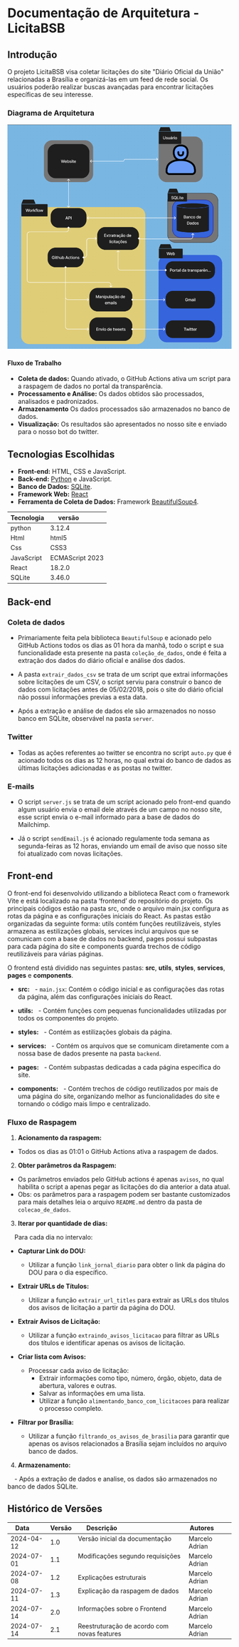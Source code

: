 # Documentação de Arquitetura - LicitaBSB

## Introdução

O projeto LicitaBSB visa coletar licitações do site "Diário Oficial da União" relacionadas a Brasília e organizá-las em um feed de rede social. Os usuários poderão realizar buscas avançadas para encontrar licitações específicas de seu interesse. 

### Diagrama de Arquitetura

![Diagrama de Arquitetura](Diagrama_vai.png)

#### Fluxo de Trabalho
- **Coleta de dados:** Quando ativado, o GitHub Actions ativa um script para a raspagem de dados no portal da transparência.
- **Processamento e Análise:** Os dados obtidos são processados, analisados e padronizados.
- **Armazenamento** Os dados processados são armazenados no banco de dados.
- **Visualização:** Os resultados são apresentados no nosso site e enviado para o nosso bot do twitter.

## Tecnologias Escolhidas

- **Front-end:** HTML, CSS e JavaScript.
- **Back-end:** [Python](https://www.python.org/) e JavaScript.
- **Banco de Dados:** [SQLite](https://www.sqlite.org/).
- **Framework Web:** [React](https://react.dev/)
- **Ferramenta de Coleta de Dados:** Framework [BeautifulSoup4](https://beautiful-soup-4.readthedocs.io/en/latest/).

| Tecnologia | versão          |
|------------|-----------------|
| python     | 3.12.4          |
| Html       | html5           |
| Css        | CSS3            |
| JavaScript | ECMAScript 2023 |
| React      | 18.2.0          |
| SQLite     | 3.46.0          |

## Back-end

### Coleta de dados

- Primariamente feita pela biblioteca `BeautifulSoup` e acionado pelo GitHub Actions todos os dias as 01 hora da manhã, todo o script e sua funcionalidade esta presente na pasta `coleção_de_dados`, onde é feita a extração dos dados do diário oficial e análise dos dados.

- A pasta `extrair_dados_csv` se trata de um script que extrai informações sobre licitações de um CSV, o script serviu para construir o banco de dados com licitações antes de 05/02/2018, pois o site do diário oficial não possui informações previas a esta data.

- Após a extração e análise de dados ele são armazenados no nosso banco em SQLite, observável na pasta `server`.

### Twitter

- Todas as ações referentes ao twitter se encontra no script `auto.py` que é acionado todos os dias as 12 horas, no qual extrai do banco de dados as últimas licitações adicionadas e as postas no twitter.

### E-mails

- O script `server.js` se trata de um script acionado pelo front-end quando algum usuário envia o email dele através de um campo no nosso site, esse script envia o e-mail informado para a base de dados do Mailchimp.

- Já o script `sendEmail.js` é acionado regulamente toda semana as segunda-feiras as 12 horas, enviando um email de aviso que nosso site foi atualizado com novas licitações.

## Front-end

O front-end foi desenvolvido utilizando a biblioteca React com o framework Vite e está localizado na pasta ‘frontend’ do repositório do projeto. Os principais códigos estão na pasta src, onde o arquivo main.jsx configura as rotas da página e as configurações iniciais do React. As pastas estão organizadas da seguinte forma: utils contém funções reutilizáveis, styles armazena as estilizações globais, services inclui arquivos que se comunicam com a base de dados no backend, pages possui subpastas para cada página do site e components guarda trechos de código reutilizáveis para várias páginas.

O frontend está dividido nas seguintes pastas: **src**, **utils**, **styles**, **services**, **pages** e **components**.

- **src:**
  - `main.jsx`: Contém o código inicial e as configurações das rotas da página, além das configurações iniciais do React.

- **utils:**
  - Contém funções com pequenas funcionalidades utilizadas por todos os componentes do projeto.

- **styles:**
  - Contém as estilizações globais da página.

- **services:**
  - Contém os arquivos que se comunicam diretamente com a nossa base de dados presente na pasta `backend`.

- **pages:**
  - Contém subpastas dedicadas a cada página específica do site.

- **components:**
  - Contém trechos de código reutilizados por mais de uma página do site, organizando melhor as funcionalidades do site e tornando o código mais limpo e centralizado.

### Fluxo de Raspagem

1. **Acionamento da raspagem:**
- Todos os dias as 01:01 o GitHub Actions ativa a raspagem de dados.

2. **Obter parâmetros da Raspagem:**
- Os parâmetros enviados pelo GitHub actions é apenas `avisos`, no qual habilita o script a apenas pegar as licitações do dia anterior a data atual.
- Obs: os parâmetros para a raspagem podem ser bastante customizados para mais detalhes leia o arquivo `README.md` dentro da pasta de `colecao_de_dados`.

3. **Iterar por quantidade de dias:**

    Para cada dia no intervalo:
  
  - **Capturar Link do DOU:**
    - Utilizar a função `link_jornal_diario` para obter o link da página do DOU para o dia específico.

  - **Extrair URLs de Títulos:**
    - Utilizar a função `extrair_url_titles` para extrair as URLs dos títulos dos avisos de licitação a partir da página do DOU.

  - **Extrair Avisos de Licitação:**
    - Utilizar a função `extraindo_avisos_licitacao` para filtrar as URLs dos títulos e identificar apenas os avisos de licitação.

  - **Criar lista com Avisos:**
    - Processar cada aviso de licitação:
      - Extrair informações como tipo, número, órgão, objeto, data de abertura, valores e outras.
      - Salvar as informações em uma lista.
      - Utilizar a função `alimentando_banco_com_licitacoes` para realizar o processo completo.

  - **Filtrar por Brasília:**
    - Utilizar a função `filtrando_os_avisos_de_brasilia` para garantir que apenas os avisos relacionados a Brasília sejam incluídos no arquivo banco de dados.

4. **Armazenamento:**

    - Após a extração de dados e analise, os dados são armazenados no banco de dados SQLite.


## Histórico de Versões

| Data       | Versão | Descrição                                   | Autores         |
|------------|--------|---------------------------------------------|-----------------|
| 2024-04-12 | 1.0    | Versão inicial da documentação              | Marcelo Adrian  |
| 2024-07-01 | 1.1    | Modificações segundo requisições            | Marcelo Adrian  |
| 2024-07-08 | 1.2    | Explicações estruturais                     | Marcelo Adrian  |
| 2024-07-11 | 1.3    | Explicação da raspagem de dados             | Marcelo Adrian  |
| 2024-07-14 | 2.0    | Informações sobre o Frontend                | Marcelo Adrian  |
| 2024-07-14 | 2.1    | Reestruturação de acordo com novas features | Marcelo Adrian  |

